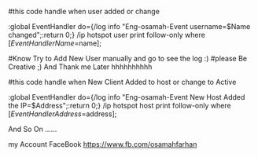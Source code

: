 #this code handle when user added or change

:global EventHandler do={/log info "Eng-osamah-Event username=$Name changed";:return 0;}
/ip hotspot user print follow-only where [$EventHandler Name=$name];

#Know Try to Add New User manually and go to see the log :)
#please Be Creative ;) And Thank me Later hhhhhhhhhh


#this code handle when New Client Added to host or change to Active

:global EventHandler do={/log info "Eng-osamah-Event New Host Added the IP=$Address";:return 0;}
/ip hotspot host print follow-only where [$EventHandler Address=$address];

And So On ......

my Account FaceBook 
https://www.fb.com/osamahfarhan
